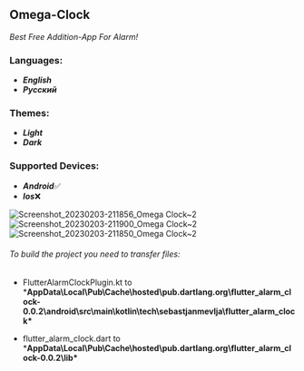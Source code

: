 ## Omega-Clock
*Best Free Addition-App For Alarm!*

### Languages:
- ***English***
- ***Русский***

### Themes:
- ***Light***
- ***Dark***

### Supported Devices:
- ***Android***✅
- ***Ios***❌





![Screenshot_20230203-211856_Omega Clock~2](https://user-images.githubusercontent.com/105795587/216678424-fc5e4f8a-82eb-4da2-bb84-bb6e08fdfefa.png)
![Screenshot_20230203-211900_Omega Clock~2](https://user-images.githubusercontent.com/105795587/216678427-168db3cf-6d57-4f0a-b324-2ac758ebecfe.png)
![Screenshot_20230203-211850_Omega Clock~2](https://user-images.githubusercontent.com/105795587/216678429-156ff81d-54e6-4b3d-8f56-0142f2e39f13.png)






###### To build the project you need to transfer files:


- FlutterAlarmClockPlugin.kt to ***AppData\Local\Pub\Cache\hosted\pub.dartlang.org\flutter_alarm_clock-0.0.2\android\src\main\kotlin\tech\sebastjanmevlja\flutter_alarm_clock\***


- flutter_alarm_clock.dart to ***AppData\Local\Pub\Cache\hosted\pub.dartlang.org\flutter_alarm_clock-0.0.2\lib\***
